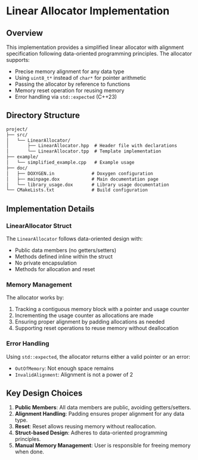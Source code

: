 # Linear Allocator Implementation

## Overview

This implementation provides a simplified linear allocator with alignment specification following data-oriented programming principles. The allocator supports:

- Precise memory alignment for any data type
- Using `uint8_t*` instead of `char*` for pointer arithmetic
- Passing the allocator by reference to functions
- Memory reset operation for reusing memory
- Error handling via `std::expected` (C++23)

## Directory Structure

```.txt
project/
├── src/
│   └── LinearAllocator/
│       ├── LinearAllocator.hpp  # Header file with declarations
│       └── LinearAllocator.tpp  # Template implementation
├── example/
│   └── simplified_example.cpp   # Example usage
├── doc/
│   ├── DOXYGEN.in              # Doxygen configuration
│   ├── mainpage.dox            # Main documentation page
│   └── library_usage.dox       # Library usage documentation
└── CMakeLists.txt              # Build configuration
```

## Implementation Details

### LinearAllocator Struct

The `LinearAllocator` follows data-oriented design with:

- Public data members (no getters/setters)
- Methods defined inline within the struct
- No private encapsulation
- Methods for allocation and reset

### Memory Management

The allocator works by:

1. Tracking a contiguous memory block with a pointer and usage counter
2. Incrementing the usage counter as allocations are made
3. Ensuring proper alignment by padding allocations as needed
4. Supporting reset operations to reuse memory without deallocation

### Error Handling

Using `std::expected`, the allocator returns either a valid pointer or an error:

- `OutOfMemory`: Not enough space remains
- `InvalidAlignment`: Alignment is not a power of 2

## Key Design Choices

1. **Public Members**: All data members are public, avoiding getters/setters.
2. **Alignment Handling**: Padding ensures proper alignment for any data type.
3. **Reset**: Reset allows reusing memory without reallocation.
4. **Struct-based Design**: Adheres to data-oriented programming principles.
5. **Manual Memory Management**: User is responsible for freeing memory when done.
